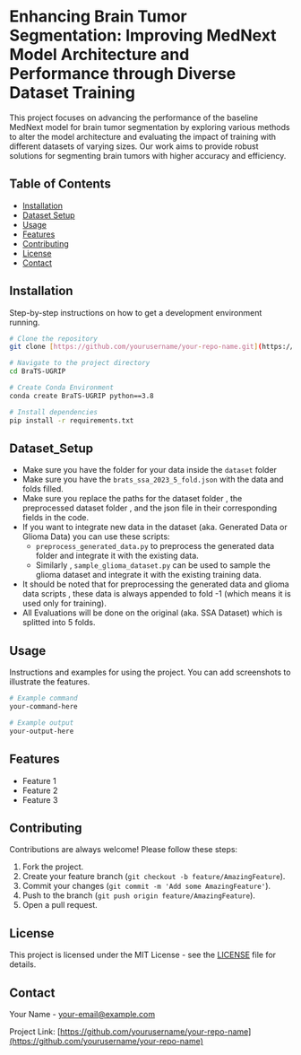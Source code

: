 # Enhancing Brain Tumor Segmentation: Improving MedNext Model Architecture and Performance through Diverse Dataset Training

This project focuses on advancing the performance of the baseline MedNext model for brain tumor segmentation by exploring various methods to alter the model architecture and evaluating the impact of training with different datasets of varying sizes. Our work aims to provide robust solutions for segmenting brain tumors with higher accuracy and efficiency.

## Table of Contents
 
- [Installation](#installation)
- [Dataset Setup](#Dataset_Setup)
- [Usage](#usage)
- [Features](#features)
- [Contributing](#contributing)
- [License](#license)
- [Contact](#contact)

## Installation

Step-by-step instructions on how to get a development environment running.

```bash
# Clone the repository
git clone [https://github.com/yourusername/your-repo-name.git](https://github.com/python-arch/BraTS-UGRIP/

# Navigate to the project directory
cd BraTS-UGRIP

# Create Conda Environment
conda create BraTS-UGRIP python==3.8

# Install dependencies
pip install -r requirements.txt
```

## Dataset_Setup
- Make sure you have the folder for your data inside the `dataset` folder
- Make sure you have the `brats_ssa_2023_5_fold.json` with the data and folds filled.
- Make sure you replace the paths for the dataset folder , the preprocessed dataset folder , and the json file in their corresponding fields in the code.
- If you want to integrate new data in the dataset (aka. Generated Data or Glioma Data) you can use these scripts:
    - `preprocess_generated_data.py` to preprocess the generated data folder and integrate it with the existing data.
    - Similarly , `sample_glioma_dataset.py` can be used to sample the glioma dataset and integrate it with the existing training data.
- It should be noted that for preprocessing the generated data and glioma data scripts , these data is always appended to fold -1 (which means it is used only for training).
- All Evaluations will be done on the original (aka. SSA Dataset) which is splitted into 5 folds.

## Usage

Instructions and examples for using the project. You can add screenshots to illustrate the features.

```bash
# Example command
your-command-here

# Example output
your-output-here
```

## Features

- Feature 1
- Feature 2
- Feature 3

## Contributing

Contributions are always welcome! Please follow these steps:

1. Fork the project.
2. Create your feature branch (`git checkout -b feature/AmazingFeature`).
3. Commit your changes (`git commit -m 'Add some AmazingFeature'`).
4. Push to the branch (`git push origin feature/AmazingFeature`).
5. Open a pull request.

## License

This project is licensed under the MIT License - see the [LICENSE](LICENSE) file for details.

## Contact

Your Name - [your-email@example.com](mailto:your-email@example.com)

Project Link: [https://github.com/yourusername/your-repo-name](https://github.com/yourusername/your-repo-name)
